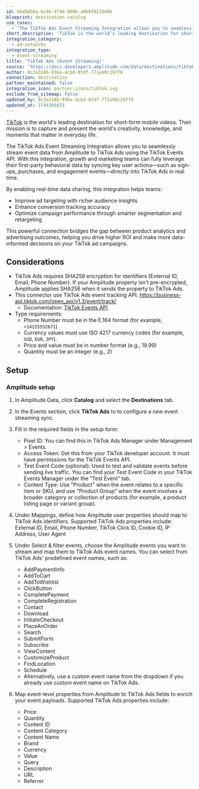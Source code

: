 ```yaml
---
id: b6d9db0a-6c66-4f90-809b-a0b6f021048b
blueprint: destination-catalog
use_cases:
  - 'The TikTok Ads Event Streaming Integration allows you to seamlessly stream event data from Amplitude to TikTok Ads using the TikTok Events API. With this integration, growth and marketing teams can fully leverage their first-party behavioral data by syncing key user actions—such as sign-ups, purchases, and engagement events—directly into TikTok Ads in real time.'
short_description: 'TikTok is the world’s leading destination for short-form mobile videos. The TikTok Ads integration allows you to seamlessly stream event data from Amplitude to TikTok Ads.'
integration_category:
  - ad-networks
integration_type:
  - event-streaming
title: 'TikTok Ads (Event streaming)'
source: 'https://docs.developers.amplitude.com/data/destinations/tiktok-ads'
author: 0c3a318b-936a-4cbd-8fdf-771a90c297f0
connection: destination
partner_maintained: false
integration_icon: partner-icons/tiktok.svg
exclude_from_sitemap: false
updated_by: 0c3a318b-936a-4cbd-8fdf-771a90c297f0
updated_at: 1744300433
---
```

[TikTok](https://www.tiktok.com/) is the world's leading destination for short-form mobile videos. Their mission is to capture and present the world's creativity, knowledge, and moments that matter in everyday life.

The TikTok Ads Event Streaming Integration allows you to seamlessly stream event data from Amplitude to TikTok Ads using the TikTok Events API. With this integration, growth and marketing teams can fully leverage their first-party behavioral data by syncing key user actions—such as sign-ups, purchases, and engagement events—directly into TikTok Ads in real time.

By enabling real-time data sharing, this integration helps teams:
- Improve ad targeting with richer audience insights
- Enhance conversion tracking accuracy
- Optimize campaign performance through smarter segmentation and retargeting

This powerful connection bridges the gap between product analytics and advertising outcomes, helping you drive higher ROI and make more data-informed decisions on your TikTok ad campaigns.

## Considerations

- TikTok Ads requires SHA256 encryption for identifiers (External ID, Email, Phone Number). If your Amplitude property isn't pre-encrypted, Amplitude applies SHA256 when it sends the property to TikTok Ads.
- This connector use TikTok Ads event tracking API: https://business-api.tiktok.com/open_api/v1.3/event/track/
    - Documentation: [TikTok Events API](https://business-api.tiktok.com/portal/docs?id=1771101303285761)
- Type requirements:
    - Phone Number must be in the E.164 format (for example, `+14155552671`)
    - Currency values must use ISO 4217 currency codes (for example, `USD`, `EUR`, `JPY`).
    - Price and value must be in number format (e.g., 19.99)
    - Quantity must be an integer (e.g., 2)

## Setup

### Amplitude setup

1. In Amplitude Data, click **Catalog** and select the **Destinations** tab.
2. In the Events section, click **TikTok Ads** to to configure a new event streaming sync.
3. Fill in the required fields in the setup form:
    - Pixel ID: You can find this in TikTok Ads Manager under Management > Events.
    - Access Token: Get this from your TikTok developer account. It must have permissions for the TikTok Events API.
    - Test Event Code (optional): Used to test and validate events before sending live traffic. You can find your Test Event Code in your TikTok Events Manager under the “Test Event” tab.
    - Content Type: Use "Product" when the event relates to a specific item or SKU, and use "Product Group" when the event involves a broader category or collection of products (for example, a product listing page or variant group).
4. Under Mappings, define how Amplitude user properties should map to TikTok Ads identifiers. Supported TikTok Ads properties include: External ID, Email, Phone Number, TikTok Click ID, Cookie ID, IP Address, User Agent
5. Under Select & filter events, choose the Amplitude events you want to stream and map them to TikTok Ads event names. You can select from TikTok Ads' predefined event names, such as:
    - AddPaymentInfo
    - AddToCart
    - AddToWishlist
    - ClickButton
    - CompletePayment
    - CompleteRegistration
    - Contact
    - Download
    - InitiateCheckout
    - PlaceAnOrder
    - Search
    - SubmitForm
    - Subscribe
    - ViewContent
    - CustomizeProduct
    - FindLocation
    - Schedule
    - Alternatively, use a custom event name from the dropdown if you already use custom event name on TikTok Ads.

6. Map event-level properties from Amplitude to TikTok Ads fields to enrich your event payloads. Supported TikTok Ads properties include:
    - Price
    - Quantity
    - Content ID
    - Content Category
    - Content Name
    - Brand
    - Currency
    - Value
    - Query
    - Description
    - URL
    - Referrer